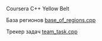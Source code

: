 Coursera C++ Yellow Belt

База регионов [base_of_regions.cpp](https://www.coursera.org/learn/c-plus-plus-yellow/programming/9CX0j/baza-rieghionov)

Трекер задач [team_task.cpp](https://www.coursera.org/learn/c-plus-plus-yellow/programming/f9Art/triekier-zadach)
